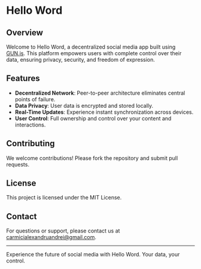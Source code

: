 # Hello Word

## Overview

Welcome to Hello Word, a decentralized social media app built using [GUN.js](https://gun.eco/). This platform empowers users with complete control over their data, ensuring privacy, security, and freedom of expression.

## Features

- **Decentralized Network**: Peer-to-peer architecture eliminates central points of failure.
- **Data Privacy**: User data is encrypted and stored locally.
- **Real-Time Updates**: Experience instant synchronization across devices.
- **User Control**: Full ownership and control over your content and interactions.

## Contributing

We welcome contributions! Please fork the repository and submit pull requests.

## License

This project is licensed under the MIT License.

## Contact

For questions or support, please contact us at carmicialexandruandrei@gmail.com.

---

Experience the future of social media with Hello Word. Your data, your control.
